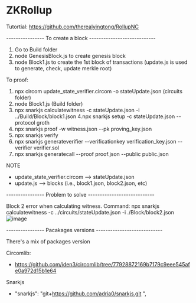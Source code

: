 # ZKRollup

Tutortial: https://github.com/therealyingtong/RollupNC

---------------- To create a block ----------------------------
1. Go to Build folder 
2. node GenesisBlock.js to create genesis block 
3. node Block1.js to create the 1st block of transactions (update.js is used to generate, check, update merkle root)

To proof: 
1. npx circom update_state_verifier.circom -o stateUpdate.json (circuits folder)
2. node Block1.js (Build folder)
3. npx snarkjs calculatewitness -c stateUpdate.json -i ../Build/Block/block1.json
4.npx snarkjs setup -c stateUpdate.json --protocol groth
5. npx snarkjs proof -w witness.json --pk proving_key.json
6. npx snarkjs verify
7. npx snarkjs generateverifier --verificationkey verification_key.json --verifier verifier.sol
8. npx snarkjs generatecall --proof proof.json --public public.json

NOTE
- update_state_verifier.circom --> stateUpdate.json
- update.js --> blocks (i.e., block1.json, block2.json, etc)

---------------- Problem to solve ----------------------------

Block 2 error when calculating witness. 
Command: npx snarkjs calculatewitness -c ../circuits/stateUpdate.json -i ./Block/block2.json
![image](https://user-images.githubusercontent.com/61979765/183957102-4516c780-5528-4905-a4c7-a92cad8f98ed.png)


---------------- Pacakages versions ----------------------------

There's a mix of packages version

Circomlib:
- https://github.com/iden3/circomlib/tree/77928872169b7179c9eee545afe0a972d15b1e64

Snarkjs 
- "snarkjs": "git+https://github.com/adria0/snarkjs.git  ",
